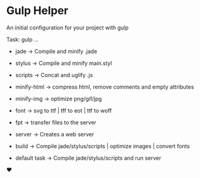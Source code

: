 Gulp Helper
====

An initial configuration for your project with gulp


Task: gulp ...

* jade -> Compile and minify .jade
* stylus -> Compile and minify main.styl
* scripts -> Concat and uglify .js
* minify-html -> compress html, remove comments and empty attributes
* minify-img -> optimize png/gif/jpg
* font -> svg to ttf | tff to eot | ttf to woff
* fpt -> transfer files to the server 
* server -> Creates a web server
* build -> Compile jade/stylus/scripts | optimize images | convert fonts

* default task -> Compile jade/stylus/scripts and run server

♥
